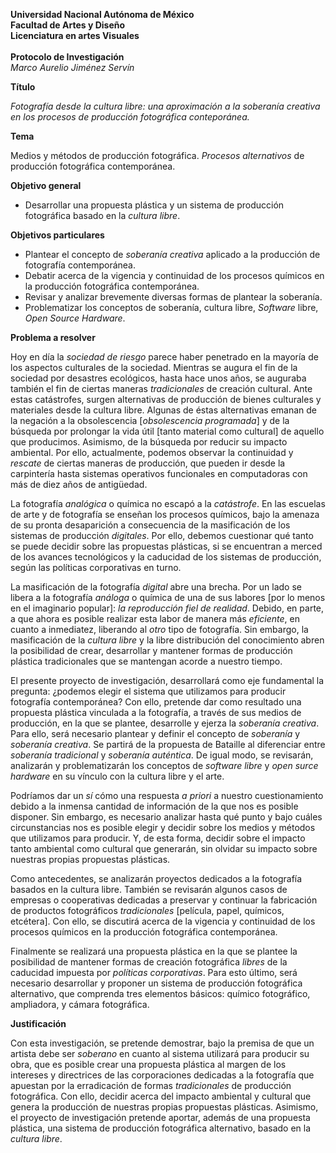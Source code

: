 
<p style="text-align: right;">

**Universidad Nacional Autónoma de México**
<br>
**Facultad de Artes y Diseño**
<br>
**Licenciatura en artes Visuales**
<br>
<br>
**Protocolo de Investigación**
<br>
_Marco Aurelio Jiménez Servín_

</p>


**Título**

_Fotografía desde la cultura libre: una aproximación a la soberanía creativa en los procesos de producción fotográfica conteporánea._

**Tema**

Medios y métodos de producción fotográfica. _Procesos alternativos_ de producción fotográfica contemporánea.

**Objetivo general**

- Desarrollar una propuesta plástica y un sistema de producción fotográfica basado en la _cultura libre_.

**Objetivos particulares**

- Plantear el concepto de _soberanía creativa_ aplicado a la producción de fotografía contemporánea.
- Debatir acerca de la vigencia y continuidad de los procesos químicos en la producción fotográfica contemporánea.
- Revisar y analizar brevemente diversas formas de plantear la soberanía.
- Problematizar los conceptos de soberanía, cultura libre, _Software_ libre, _Open Source Hardware_.


**Problema a resolver**

Hoy en día la _sociedad de riesgo_ parece haber penetrado en la mayoría de los aspectos culturales de la sociedad. Mientras se augura el fin de la sociedad por desastres ecológicos, hasta hace unos años, se auguraba también el fin de ciertas maneras _tradicionales_ de creación cultural. Ante estas catástrofes, surgen alternativas de producción de bienes culturales y materiales desde la cultura libre. Algunas de éstas alternativas emanan de la negación a la obsolescencia [_obsolescencia programada_] y de la búsqueda por prolongar la vida útil [tanto material como cultural] de aquello que producimos. Asimismo, de la búsqueda por reducir su impacto ambiental. Por ello, actualmente, podemos observar la continuidad y _rescate_ de ciertas maneras de producción, que pueden ir desde la carpintería hasta sistemas operativos funcionales en computadoras con más de diez años de antigüedad.

La fotografía _analógica_ o química no escapó a la _catástrofe_. En las escuelas de arte y de fotografía se enseñan los procesos químicos, bajo la amenaza de su pronta desaparición a consecuencia de la masificación de los sistemas de producción _digitales_. Por ello, debemos cuestionar qué tanto se puede decidir sobre las propuestas plásticas, si se encuentran a merced de los avances tecnológicos y la caducidad de los sistemas de producción, según las políticas corporativas en turno.

La masificación de la fotografía _digital_ abre una brecha. Por un lado se libera a la fotografía _análoga_ o química de una de sus labores [por lo menos en el imaginario popular]: _la reproducción fiel de realidad_. Debido, en parte, a que ahora es posible realizar esta labor de manera más _eficiente_, en cuanto a inmediatez, liberando al _otro_ tipo de fotografía. Sin embargo, la masificación de la _cultura libre_ y la libre distribución del conocimiento abren la posibilidad de crear, desarrollar y mantener formas de producción plástica tradicionales que se mantengan acorde a nuestro tiempo.

El presente proyecto de investigación, desarrollará como eje fundamental la pregunta: ¿podemos elegir el sistema que utilizamos para producir fotografía contemporánea? Con ello, pretende dar como resultado una propuesta plástica vinculada a la fotografía, a través de sus medios de producción, en la que se plantee, desarrolle y ejerza la _soberanía creativa_. Para ello, será necesario plantear y definir el concepto de _soberanía_ y _soberanía creativa_. Se partirá de la propuesta de Bataille al diferenciar entre _soberanía tradicional_ y _soberanía auténtica_. De igual modo, se revisarán, analizarán y problematizarán los conceptos  de _software libre_  y _open surce hardware_ en su vínculo con la cultura libre y el arte.

Podríamos dar un _sí_ cómo una respuesta _a priori_ a nuestro cuestionamiento debido a la inmensa cantidad de información de la que nos es posible disponer. Sin embargo, es necesario analizar hasta qué punto y bajo cuáles circunstancias nos es posible elegir y decidir sobre los medios y métodos que utilizamos para producir. Y, de esta forma, decidir sobre el impacto tanto ambiental como cultural que generarán, sin olvidar su impacto sobre nuestras propias propuestas plásticas.

Como antecedentes, se analizarán proyectos dedicados a la fotografía basados en la cultura libre. También se revisarán algunos casos de empresas o cooperativas dedicadas a preservar y continuar la fabricación de productos fotográficos _tradicionales_ [película, papel, químicos, etcétera]. Con ello, se discutirá acerca de la vigencia y continuidad de los procesos químicos en la producción fotográfica contemporánea.

Finalmente se realizará una propuesta plástica en la que se plantee la posibilidad de mantener formas de creación fotográfica _libres_ de la caducidad impuesta por _políticas corporativas_. Para esto último, será necesario desarrollar y proponer un sistema de producción fotográfica alternativo, que comprenda tres elementos básicos: químico fotográfico, ampliadora, y cámara fotográfica.

**Justificación**

Con esta investigación, se pretende demostrar, bajo la premisa de que un artista debe ser _soberano_ en cuanto al sistema utilizará para producir su obra, que es posible crear una propuesta plástica al margen de los intereses y directrices de las corporaciones dedicadas a la fotografía que apuestan por la erradicación de formas _tradicionales_ de producción fotográfica. Con ello, decidir acerca del impacto ambiental y cultural que genera la producción de nuestras propias propuestas plásticas. Asimismo, el proyecto de investigación pretende aportar, además de una propuesta plástica, una sistema de producción fotográfica alternativo, basado en la _cultura libre_.
